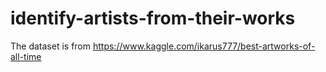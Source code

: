 # identify-artists-from-their-works
The dataset is from https://www.kaggle.com/ikarus777/best-artworks-of-all-time
